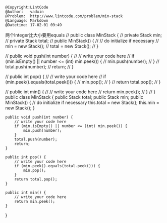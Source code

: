 ```
@Copyright:LintCode
@Author:   vadxin
@Problem:  http://www.lintcode.com/problem/min-stack
@Language: Markdown
@Datetime: 17-02-01 09:49
```

两个Integer比大小要用equals
// public class MinStack {
//     private Stack<Integer> min;
//     private Stack<Integer> total;
//     public MinStack() {
//         // do initialize if necessary
//         min = new Stack<Integer>();
//         total = new Stack<Integer>();
//     }

//     public void push(int number) {
//         // write your code here
//         if (min.isEmpty() || number <= (int) min.peek()) {
//             min.push(number);
//         }
//         total.push(number);
//         return;
//     }

//     public int pop() {
//         // write your code here
//         if (min.peek().equals(total.peek())) {
//             min.pop();
//         }
//         return total.pop();
//     }

//     public int min() {
//         // write your code here
//         return min.peek();
//     }
// }
public class MinStack {
    public Stack<Integer> total;
    public Stack<Integer> min;
    public MinStack() {
        // do initialize if necessary
        this.total = new Stack<Integer>();
        this.min = new Stack<Integer>();
    }

    public void push(int number) {
        // write your code here
        if (min.isEmpty() || number <= (int) min.peek()) {
            min.push(number);
        }
        total.push(number);
        return;
    }

    public int pop() {
        // write your code here
        if (min.peek().equals(total.peek())) {
            min.pop();
        }
        return total.pop();
    }

    public int min() {
        // write your code here
        return min.peek();
    }
}
